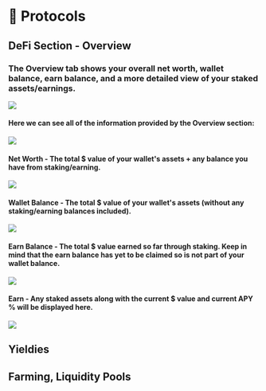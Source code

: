 # 🚬 Protocols

## DeFi Section - Overview

### The Overview tab shows your overall net worth, wallet balance, earn balance, and a more detailed view of your staked assets/earnings.

![](https://shapeshift.zendesk.com/hc/article\_attachments/6922423697805/overvieww.png)

#### Here we can see all of the information provided by the Overview section:

![](https://shapeshift.zendesk.com/hc/article\_attachments/6922394503053/overview.png)

#### Net Worth - The total $ value of your wallet's assets + any balance you have from staking/earning.

![](https://shapeshift.zendesk.com/hc/article\_attachments/6922429424781/overview2.png)

#### Wallet Balance - The total $ value of your wallet's assets (without any staking/earning balances included).

![](https://shapeshift.zendesk.com/hc/article\_attachments/6922468825485/overview3.png)

#### Earn Balance - The total $ value earned so far through staking. Keep in mind that the earn balance has yet to be claimed so is not part of your wallet balance.

![](https://shapeshift.zendesk.com/hc/article\_attachments/6922524520845/overview4.png)

#### Earn - Any staked assets along with the current $ value and current APY % will be displayed here.

![](https://shapeshift.zendesk.com/hc/article\_attachments/6922549026573/overview5.png)

## Yieldies

## Farming, Liquidity Pools

